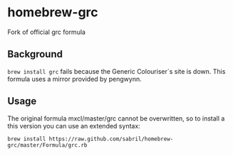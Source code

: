 homebrew-grc
============

Fork of official grc formula


Background
----------

`brew install grc` fails because the Generic Colouriser`s site is down. This formula uses a mirror provided by pengwynn.


Usage
-----

The original formula mxcl/master/grc cannot be overwritten, so to install a this version you can use an extended syntax:

    brew install https://raw.github.com/sabril/homebrew-grc/master/Formula/grc.rb


